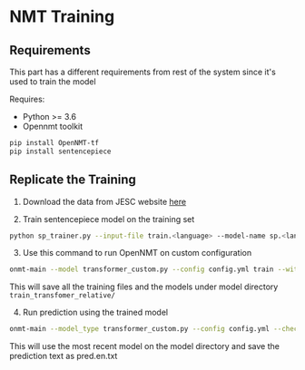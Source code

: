 # NMT Training

## Requirements

This part has a different requirements from rest of the system since it's used to train the model

Requires:
- Python >= 3.6
- Opennmt toolkit
```bash
pip install OpenNMT-tf
pip install sentencepiece
```

## Replicate the Training

1. Download the data from JESC website [here](https://nlp.stanford.edu/projects/jesc/data/split.tar.gz)

2. Train sentencepiece model on the training set
```bash
python sp_trainer.py --input-file train.<language> --model-name sp.<language>
```

3. Use this command to run OpenNMT on custom configuration
```bash
onmt-main --model transformer_custom.py --config config.yml train --with_eval
```
This will save all the training files and the models under model directory `train_transfomer_relative/`

4. Run prediction using the trained model
```bash
onmt-main --model_type transformer_custom.py --config config.yml --checkpoint_path train_transfomer_relative/ infer --features_file test.jp --predictions_file pred.en.txt
```

This will use the most recent model on the model directory and save the prediction text as pred.en.txt